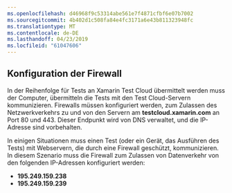 ```yaml
---
ms.openlocfilehash: d46968f9c53314abe561e7f4871cfbf6e07b7002
ms.sourcegitcommit: 4b402d1c508fa84e4fc3171a6e43b811323948fc
ms.translationtype: MT
ms.contentlocale: de-DE
ms.lasthandoff: 04/23/2019
ms.locfileid: "61047606"
---
```

## <a name="firewall-configuration"></a>Konfiguration der Firewall

In der Reihenfolge für Tests an Xamarin Test Cloud übermittelt werden muss der Computer, übermitteln die Tests mit den Test Cloud-Servern kommunizieren. Firewalls müssen konfiguriert werden, zum Zulassen des Netzwerkverkehrs zu und von den Servern am **testcloud.xamarin.com** an Port 80 und 443. Dieser Endpunkt wird von DNS verwaltet, und die IP-Adresse sind vorbehalten. 

In einigen Situationen muss einen Test (oder ein Gerät, das Ausführen des Tests) mit Webservern, die durch eine Firewall geschützt, kommunizieren. In diesem Szenario muss die Firewall zum Zulassen von Datenverkehr von den folgenden IP-Adressen konfiguriert werden:

* **195.249.159.238**
* **195.249.159.239**
